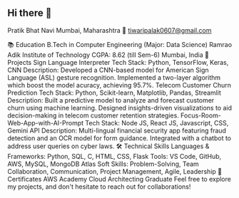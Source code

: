 ## Hi there 👋

<!--
**palak0607/palak0607** is a ✨ _special_ ✨ repository because its `README.md` (this file) appears on your GitHub profile.

Here are some ideas to get you started:

- 🔭 I’m currently working on ...
- 🌱 I’m currently learning ...
- 👯 I’m looking to collaborate on ...
- 🤔 I’m looking for help with ...
- 💬 Ask me about ...
- 📫 How to reach me: ...
- 😄 Pronouns: ...
- ⚡ Fun fact: ...
-->
Pratik Bhat
Navi Mumbai, Maharashtra
📧 tiwaripalak0607@gmail.com

📚 Education
B.Tech in Computer Engineering (Major: Data Science)
Ramrao Adik Institute of Technology
CGPA: 8.62 (till Sem-6)
Mumbai, India
💼 Projects
Sign Language Interpreter
Tech Stack: Python, TensorFlow, Keras, CNN
Description: Developed a CNN-based model for American Sign Language (ASL) gesture recognition. Implemented a two-layer algorithm which boost the model acuracy, achieving 95.7%.
Telecom Customer Churn Prediction
Tech Stack: Python, Scikit-learn, Matplotlib, Pandas, Streamlit
Description: Built a predictive model to analyze and forecast customer churn using machine learning. Designed insights-driven visualizations to aid decision-making in telecom customer retention strategies.
Focus-Room-Web-App-with-AI-Prompt
Tech Stack: Node JS, React JS, Javascript, CSS, Gemini API
Description: Multi-lingual financial security app featuring fraud detection and an OCR model for form guidance. Integrated with a chatbot to address user queries on cyber laws.
🛠️ Technical Skills
Languages & Frameworks: Python, SQL, C, HTML, CSS, Flask
Tools: VS Code, GitHub, AWS, MySQL, MongoDB Atlas
Soft Skills: Problem-Solving, Team Collaboration, Communication, Project Management, Agile, Leadership
📜 Certificates
AWS Academy Cloud Architecting Graduate
Feel free to explore my projects, and don't hesitate to reach out for collaborations!
